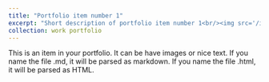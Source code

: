 ```yaml
---
title: "Portfolio item number 1"
excerpt: "Short description of portfolio item number 1<br/><img src='/images/500x300.png'>"
collection: work portfolio
---
```


This is an item in your portfolio. It can be have images or nice text. If you name the file .md, it will be parsed as markdown. If you name the file .html, it will be parsed as HTML. 
